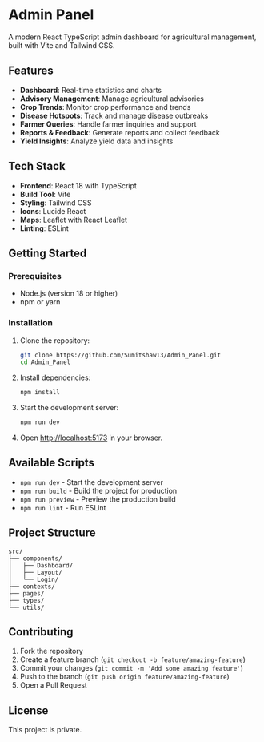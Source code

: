 # Admin Panel

A modern React TypeScript admin dashboard for agricultural management, built with Vite and Tailwind CSS.

## Features

- **Dashboard**: Real-time statistics and charts
- **Advisory Management**: Manage agricultural advisories
- **Crop Trends**: Monitor crop performance and trends
- **Disease Hotspots**: Track and manage disease outbreaks
- **Farmer Queries**: Handle farmer inquiries and support
- **Reports & Feedback**: Generate reports and collect feedback
- **Yield Insights**: Analyze yield data and insights

## Tech Stack

- **Frontend**: React 18 with TypeScript
- **Build Tool**: Vite
- **Styling**: Tailwind CSS
- **Icons**: Lucide React
- **Maps**: Leaflet with React Leaflet
- **Linting**: ESLint

## Getting Started

### Prerequisites

- Node.js (version 18 or higher)
- npm or yarn

### Installation

1. Clone the repository:
   ```bash
   git clone https://github.com/Sumitshaw13/Admin_Panel.git
   cd Admin_Panel
   ```

2. Install dependencies:
   ```bash
   npm install
   ```

3. Start the development server:
   ```bash
   npm run dev
   ```

4. Open [http://localhost:5173](http://localhost:5173) in your browser.

## Available Scripts

- `npm run dev` - Start the development server
- `npm run build` - Build the project for production
- `npm run preview` - Preview the production build
- `npm run lint` - Run ESLint

## Project Structure

```
src/
├── components/
│   ├── Dashboard/
│   ├── Layout/
│   └── Login/
├── contexts/
├── pages/
├── types/
└── utils/
```

## Contributing

1. Fork the repository
2. Create a feature branch (`git checkout -b feature/amazing-feature`)
3. Commit your changes (`git commit -m 'Add some amazing feature'`)
4. Push to the branch (`git push origin feature/amazing-feature`)
5. Open a Pull Request

## License

This project is private.
